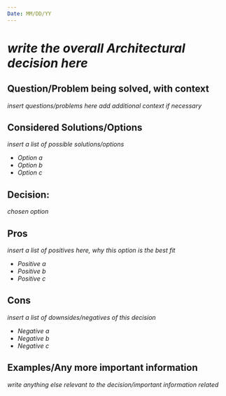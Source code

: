 ```yaml
---
Date: MM/DD/YY
---
```


# *write the overall Architectural decision here*

## Question/Problem being solved, with context

*insert questions/problems here*
*add additional context if necessary*

## Considered Solutions/Options

*insert a list of possible solutions/options*
* *Option a*
* *Option b*
* *Option c*

## Decision:

*chosen option*

## Pros

*insert a list of positives here, why this option is the best fit*
* *Positive a*
* *Positive b*
* *Positive c*

## Cons 

*insert a list of downsides/negatives of this decision*
* *Negative a*
* *Negative b*
* *Negative c*

## Examples/Any more important information

*write anything else relevant to the decision/important information related*